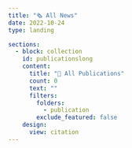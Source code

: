```yaml
---
title: "🗞️ All News"
date: 2022-10-24
type: landing

sections:
  - block: collection
    id: publicationslong
    content:
      title: "📝 All Publications"
      count: 0
      text: ""
      filters:
        folders:
          - publication
        exclude_featured: false
    design:
      view: citation
---
```

